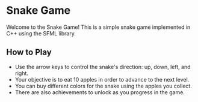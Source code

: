 # Snake Game

Welcome to the Snake Game! This is a simple snake game implemented in C++ using the SFML library.

## How to Play

- Use the arrow keys to control the snake's direction: up, down, left, and right.
- Your objective is to eat 10 apples in order to advance to the next level.
- You can buy different colors for the snake using the apples you collect.
- There are also achievements to unlock as you progress in the game.

